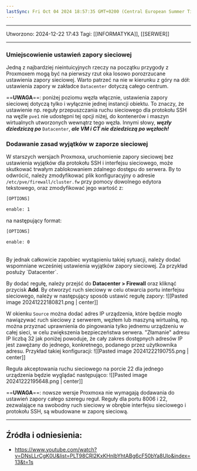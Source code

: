 ```yaml
---
lastSync: Fri Oct 04 2024 18:57:35 GMT+0200 (Central European Summer Time)
---
```

---
Utworzono: 2024-12-22 17:43
Tagi: [[INFORMATYKA]], [[SERWER]]

---
### **Umiejscowienie ustawień zapory sieciowej**
Jedną z najbardziej nieintuicyjnych rzeczy na początku przygody z Proxmoxem mogą być na pierwszy rzut oka losowo porozrzucane ustawienia zapory sieciowej. Warto patrzeć na nie w kierunku z góry na dół: ustawienia zapory w zakładce `Datacenter` dotyczą całego centrum.

==**UWAGA**==: poniżej poziomu węzła włącznie, ustawienia zapory sieciowej dotyczą tylko i wyłącznie jednej instancji obiektu. To znaczy, że ustawienie np. reguły przepuszczania ruchu sieciowego dla protokołu SSH na węźle `pve1` nie udostępni tej opcji niżej, do kontenerów i maszyn wirtualnych utworzonych wewnątrz tego węzła. Innymi słowy, ***węzły dziedziczą po*** `Datacenter`, ***ale VM i CT nie dziedziczą po węzłach!***

### **Dodawanie zasad wyjątków w zaporze sieciowej**
W starszych wersjach Proxmoxa, uruchomienie zapory sieciowej bez ustawienia wyjątków dla protokołu SSH i interfejsu sieciowego, może skutkować trwałym zablokowaniem zdalnego dostępu do serwera. By to odwrócić, należy zmodyfikować plik konfiguracyjny o adresie `/etc/pve/firewall/cluster.fw` przy pomocy dowolnego edytora tekstowego, oraz zmodyfikować jego wartość z:
```bash
[OPTIONS]

enable: 1
```
na następujący format:
```bash
[OPTIONS]

enable: 0
```
<br>
By jednak całkowicie zapobiec wystąpieniu takiej sytuacji, należy dodać wspomniane wcześniej ustawienia wyjątków zapory sieciowej. Za przykład posłuży `Datacenter`.

By dodać regułę, należy przejść do **Datacenter > Firewall** oraz kliknąć przycisk **Add**. By otworzyć ruch sieciowy w celu otwarcia portu interfejsu sieciowego, należy w następujący sposób ustawić regułę zapory:
![[Pasted image 20241222180821.png | center]]

W okienku `Source` można dodać adres IP urządzenia, które będzie mogło nawiązywać ruch sieciowy z serwerem, węzłem lub maszyną wirtualną, np. można przyznać uprawnienia do pingowania tylko jednemu urządzeniu w całej sieci, w celu zwiększenia bezpieczeństwa serwera. "Złamanie" adresu IP liczbą 32 jak poniżej powoduje, że cały zakres dostępnych adresów IP jest zawężany do jednego, konkretnego, podanego przez użytkownika adresu. Przykład takiej konfiguracji: 
![[Pasted image 20241222190755.png | center]]

Reguła akceptowania ruchu sieciowego na porcie 22 dla jednego urządzenia będzie wyglądać następująco:
![[Pasted image 20241222195648.png | center]]

==**UWAGA**==: nowsze wersje Proxmoxa nie wymagają dodawania do ustawień zapory całego szeregu reguł. Reguły dla portu 8006 i 22, zezwalające na swobodny ruch sieciowy w obrębie interfejsu sieciowego i protokołu SSH, są wbudowane w zaporę sieciową. 

---
## Źródła i odniesienia:
- https://www.youtube.com/watch?v=DNsLLrCgK0U&list=PLT98CRl2KxKHnlbYhtABg6cF50bYa8Ulo&index=13&t=1s